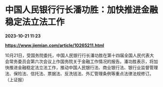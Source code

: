 # 中国人民银行行长潘功胜：加快推进金融稳定法立法工作

**2023-10-21 11:23**

**https://www.jiemian.com/article/10265211.html**

10月21日，受国务院委托，中国人民银行行长潘功胜在第十四届全国人民代表大会常务委员会第六次会议上作国务院关于金融工作情况的报告。潘功胜表示，将加快推进金融稳定法立法工作，推动中国人民银行法、商业银行法、银行业监督管理法、保险法、信托法、票据法、反洗钱法、外汇管理条例等重点法律法规修订。（上证报）